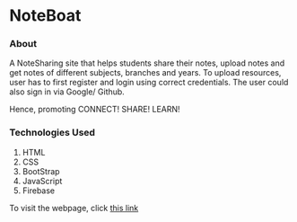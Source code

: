# NoteBoat

### About 
A NoteSharing site that helps students share their notes, upload notes and get notes of different subjects, branches and years. 
To upload resources, user has to first register and login using correct credentials. The user could also sign in via Google/ Github.

Hence, promoting CONNECT! SHARE! LEARN! 


### Technologies Used
1. HTML
2. CSS
3. BootStrap
4. JavaScript
5. Firebase

To visit the webpage, click [this link](https://int-elligence3.github.io/SummerProject/index.html)
